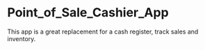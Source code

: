 # Point_of_Sale_Cashier_App
This app is a great replacement for a cash register, track sales and inventory.
